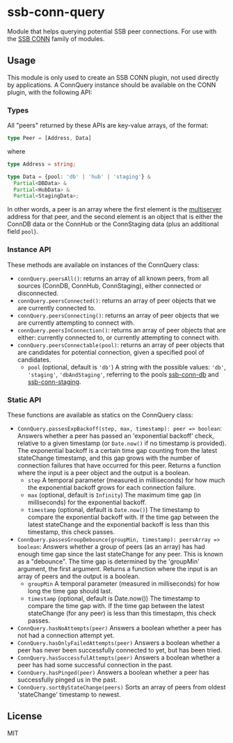 # ssb-conn-query

Module that helps querying potential SSB peer connections. For use with the [SSB CONN](https://github.com/staltz/ssb-conn) family of modules.

## Usage

This module is only used to create an SSB CONN plugin, not used directly by applications. A ConnQuery instance should be available on the CONN plugin, with the following API:

### Types

All "peers" returned by these APIs are key-value arrays, of the format:

```typescript
type Peer = [Address, Data]
```

where

```typescript
type Address = string;

type Data = {pool: 'db' | 'hub' | 'staging'} &
  Partial<DBData> &
  Partial<HubData> &
  Partial<StagingData>;
```

In other words, a peer is an array where the first element is the [multiserver](https://github.com/ssbc/multiserver/) address for that peer, and the second element is an object that is either the ConnDB data or the ConnHub or the ConnStaging data (plus an additional field `pool`).

### Instance API

These methods are available on instances of the ConnQuery class:

* `connQuery.peersAll()`: returns an array of all known peers, from all sources (ConnDB, ConnHub, ConnStaging), either connected or disconnected.
* `connQuery.peersConnected()`: returns an array of peer objects that we are currently connected to.
* `connQuery.peersConnecting()`: returns an array of peer objects that we are currently attempting to connect with.
* `connQuery.peersInConnection()`: returns an array of peer objects that are either: currently connected to, or currently attempting to connect with.
* `connQuery.peersConnectable(pool)`: returns an array of peer objects that are candidates for potential connection, given a specified pool of candidates.
  - `pool` (optional, default is `'db'`) A string with the possible values: `'db'`, `'staging'`, `'dbAndStaging'`, referring to the pools [ssb-conn-db](https://github.com/staltz/ssb-conn-db) and [ssb-conn-staging](https://github.com/staltz/ssb-conn-staging).

### Static API

These functions are available as statics on the ConnQuery class:

* `ConnQuery.passesExpBackoff(step, max, timestamp): peer => boolean`: Answers whether a peer has passed an 'exponential backoff' check, relative to a given timestamp (or `Date.now()` if no timestamp is provided). The exponential backoff is a certain time gap counting from the latest stateChange timestamp, and this gap grows with the number of connection failures that have occurred for this peer. Returns a function where the input is a peer object and the output is a boolean.
  - `step` A temporal parameter (measured in milliseconds) for how much the exponential backoff grows for each connection failure.
  - `max` (optional, default is `Infinity`) The maximum time gap (in milliseconds) for the exponential backoff.
  - `timestamp` (optional, default is `Date.now()`) The timestamp to compare the exponential backoff with. If the time gap between the latest stateChange and the exponential backoff is less than this timestamp, this check passes.
* `ConnQuery.passesGroupDebounce(groupMin, timestamp): peersArray => boolean`: Answers whether a group of peers (as an array) has had enough time gap since the last stateChange for any peer. This is known as a "debounce". The time gap is determined by the 'groupMin' argument, the first argument. Returns a function where the input is an array of peers and the output is a boolean.
  - `groupMin` A temporal parameter (measured in milliseconds) for how long the time gap should last.
  - `timestamp` (optional, default is Date.now()) The timestamp to compare the time gap with. If the time gap between the latest stateChange (for any peer) is less than this timestapm, this check passes.
* `ConnQuery.hasNoAttempts(peer)` Answers a boolean whether a peer has not had a connection attempt yet.
* `ConnQuery.hasOnlyFailedAttempts(peer)` Answers a boolean whether a peer has never been successfully connected to yet, but has been tried.
* `ConnQuery.hasSuccessfulAttempts(peer)` Answers a boolean whether a peer has had some successful connection in the past.
* `ConnQuery.hasPinged(peer)` Answers a boolean whether a peer has successfully pinged us in the past.
* `ConnQuery.sortByStateChange(peers)` Sorts an array of peers from oldest 'stateChange' timestamp to newest.

## License

MIT
